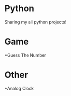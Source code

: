 # Python
Sharing my all python projects!<br/>
# Game<br/>
*Guess The Number<br/>
# Other
*Analog Clock
